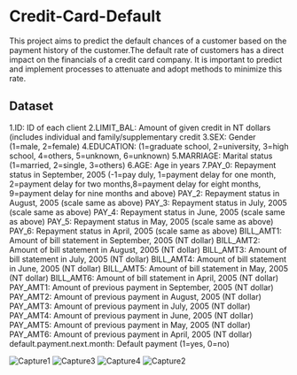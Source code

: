 # Credit-Card-Default

This project aims to predict the default chances of a customer based on the payment history of the customer.The default rate of customers has a direct impact on the financials of a credit card company. It is important to predict and implement processes to attenuate and adopt methods to minimize this rate.

##  Dataset

   1.ID: ID of each client
   2.LIMIT_BAL: Amount of given credit in NT dollars (includes individual and family/supplementary credit
   3.SEX: Gender (1=male, 2=female)
   4.EDUCATION: (1=graduate school, 2=university, 3=high school, 4=others, 5=unknown, 6=unknown)
   5.MARRIAGE: Marital status (1=married, 2=single, 3=others)
   6.AGE: Age in years
   7.PAY_0: Repayment status in September, 2005 (-1=pay duly, 1=payment delay for one month, 2=payment delay for two months,8=payment delay for eight months, 9=payment delay for nine months and above)
    PAY_2: Repayment status in August, 2005 (scale same as above)
    PAY_3: Repayment status in July, 2005 (scale same as above)
    PAY_4: Repayment status in June, 2005 (scale same as above)
    PAY_5: Repayment status in May, 2005 (scale same as above)
    PAY_6: Repayment status in April, 2005 (scale same as above)
    BILL_AMT1: Amount of bill statement in September, 2005 (NT dollar)
    BILL_AMT2: Amount of bill statement in August, 2005 (NT dollar)
    BILL_AMT3: Amount of bill statement in July, 2005 (NT dollar)
    BILL_AMT4: Amount of bill statement in June, 2005 (NT dollar)
    BILL_AMT5: Amount of bill statement in May, 2005 (NT dollar)
    BILL_AMT6: Amount of bill statement in April, 2005 (NT dollar)
    PAY_AMT1: Amount of previous payment in September, 2005 (NT dollar)
    PAY_AMT2: Amount of previous payment in August, 2005 (NT dollar)
    PAY_AMT3: Amount of previous payment in July, 2005 (NT dollar)
    PAY_AMT4: Amount of previous payment in June, 2005 (NT dollar)
    PAY_AMT5: Amount of previous payment in May, 2005 (NT dollar)
    PAY_AMT6: Amount of previous payment in April, 2005 (NT dollar)
    default.payment.next.month: Default payment (1=yes, 0=no)


![Capture1](https://user-images.githubusercontent.com/76097123/159478439-33f4262f-650e-434e-ae83-d82e576b2360.PNG)
![Capture3](https://user-images.githubusercontent.com/76097123/159478444-29d5eb74-1e91-49f3-9902-3b44b48245fe.PNG)
![Capture4](https://user-images.githubusercontent.com/76097123/159478446-30f16a49-555a-456d-b90d-4624d1a4f1e7.PNG)
![Capture2](https://user-images.githubusercontent.com/76097123/159478448-adc54994-623f-47a5-940f-931667b55e24.PNG)
